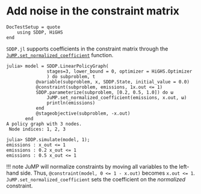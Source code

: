 # Add noise in the constraint matrix

```@meta
DocTestSetup = quote
    using SDDP, HiGHS
end
```

`SDDP.jl` supports coefficients in the constraint matrix through the
[`JuMP.set_normalized_coefficient`](https://jump.dev/JuMP.jl/stable/manual/constraints/#Modify-a-variable-coefficient)
function.

```jldoctest; filter=r" \: .+?x\_out <= 1"
julia> model = SDDP.LinearPolicyGraph(
               stages=3, lower_bound = 0, optimizer = HiGHS.Optimizer
               ) do subproblem, t
           @variable(subproblem, x, SDDP.State, initial_value = 0.0)
           @constraint(subproblem, emissions, 1x.out <= 1)
           SDDP.parameterize(subproblem, [0.2, 0.5, 1.0]) do ω
               JuMP.set_normalized_coefficient(emissions, x.out, ω)
               println(emissions)
           end
           @stageobjective(subproblem, -x.out)
       end
A policy graph with 3 nodes.
 Node indices: 1, 2, 3

julia> SDDP.simulate(model, 1);
emissions : x_out <= 1
emissions : 0.2 x_out <= 1
emissions : 0.5 x_out <= 1
```

!!! note
    JuMP will normalize constraints by moving all variables to the left-hand
    side. Thus, `@constraint(model, 0 <= 1 - x.out)` becomes `x.out <= 1`.
    `JuMP.set_normalized_coefficient` sets the coefficient on the _normalized_
    constraint.
